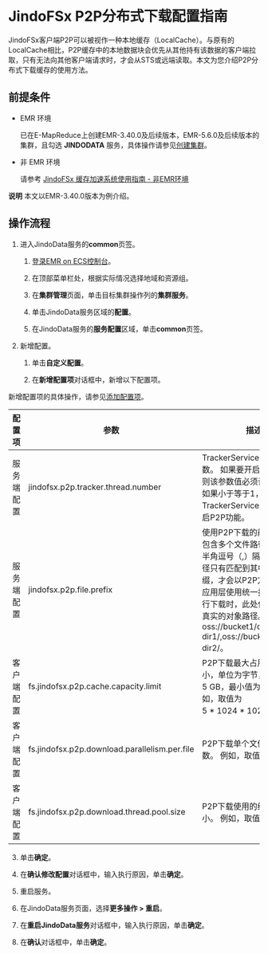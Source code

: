 # JindoFSx P2P分布式下载配置指南

JindoFSx客户端P2P可以被视作一种本地缓存（LocalCache）。与原有的LocalCache相比，P2P缓存中的本地数据块会优先从其他持有该数据的客户端拉取，只有无法向其他客户端请求时，才会从STS或远端读取。本文为您介绍P2P分布式下载缓存的使用方法。

## 前提条件

* EMR 环境

   已在E-MapReduce上创建EMR-3.40.0及后续版本，EMR-5.6.0及后续版本的集群，且勾选 **JINDODATA** 服务，具体操作请参见[创建集群](https://help.aliyun.com/document_detail/28088.htm#concept-olg-vq3-y2b)。


* 非 EMR 环境

   请参考 [JindoFSx 缓存加速系统使用指南 - 非EMR环境](docs/../../../../4.x/4.6.x/4.6.2/jindofsx/outline.md)

**说明** 本文以EMR-3.40.0版本为例介绍。


## 操作流程

1.  进入JindoData服务的**common**页签。
    
    1.  [登录EMR on ECS控制台](https://emr-next.console.aliyun.com/#/region/cn-hangzhou/resource/all/ecs/list)。
        
    2.  在顶部菜单栏处，根据实际情况选择地域和资源组。
        
    3.  在**集群管理**页面，单击目标集群操作列的**集群服务**。
        
    4.  单击JindoData服务区域的**配置**。
        
    5.  在JindoData服务的**服务配置**区域，单击**common**页签。
        
2.  新增配置。
    
    1.  单击**自定义配置**。
        
    2.  在**新增配置项**对话框中，新增以下配置项。
        

新增配置项的具体操作，请参见[添加配置项](https://help.aliyun.com/document_detail/379879.htm#section-st3-dhw-qnx)。

|  配置项  |  参数  |  描述  |
| --- | --- | --- |
|  服务端配置  |  jindofsx.p2p.tracker.thread.number  |  TrackerService的处理线程数。 如果要开启P2P功能，则该参数值必须设置大于1。如果小于等于1，则不会创建TrackerService，也不会开启P2P功能。  |
| 服务端配置 |  jindofsx.p2p.file.prefix  |  使用P2P下载的前缀列表。当包含多个文件路径时，使用半角逗号（,）隔开，文件路径只有匹配到其中任一个前缀，才会以P2P方式下载。在应用层使用统一挂载路径进行下载时，此处仍应配置为真实的对象路径。 例如，oss://bucket1/data-dir1/,oss://bucket2/data-dir2/。  |
|  客户端配置  |  fs.jindofsx.p2p.cache.capacity.limit  |  P2P下载最大占用的缓存大小，单位为字节，默认为5 GB，最小值为1 GB。 例如，取值为 5 \* 1024 \* 1024 \* 1024。  |
| 客户端配置 |  fs.jindofsx.p2p.download.parallelism.per.file  |  P2P下载单个文件使用的并发数。 例如，取值为5。  |
| 客户端配置 |  fs.jindofsx.p2p.download.thread.pool.size  |  P2P下载使用的线程池总大小。 例如，取值为5。  |

3.  单击**确定**。
    
4.  在**确认修改配置**对话框中，输入执行原因，单击**确定**。
    
5.  重启服务。
    
6.  在JindoData服务页面，选择**更多操作 > 重启**。
    
7.  在**重启JindoData服务**对话框中，输入执行原因，单击**确定**。
    
8.  在**确认**对话框中，单击**确定**。